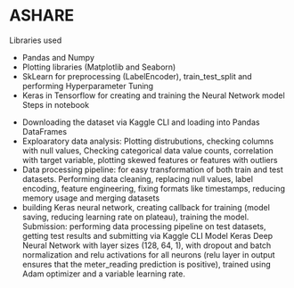 # ASHARE

Libraries used
* Pandas and Numpy
* Plotting libraries (Matplotlib and Seaborn)
* SkLearn for preprocessing (LabelEncoder), train_test_split and performing Hyperparameter Tuning
* Keras in Tensorflow for creating and training the Neural Network model
Steps in notebook
- Downloading the dataset via Kaggle CLI and loading into Pandas DataFrames
- Exploaratory data analysis: Plotting distrubutions, checking columns with null values, Checking categorical data value counts, correlation with target variable, plotting skewed features or features with outliers
- Data processing pipeline: for easy transformation of both train and test datasets. Performing data cleaning, replacing null values, label encoding, feature engineering, fixing formats like timestamps, reducing memory usage and merging datasets
-  building Keras neural network, creating callback for training (model saving, reducing learning rate on plateau), training the model.
Submission: performing data processing pipeline on test datasets, getting test results and submitting via Kaggle CLI
Model
Keras Deep Neural Network with layer sizes (128, 64, 1), with dropout and batch normalization and relu activations for all neurons (relu layer in output ensures that the meter_reading prediction is positive), trained using Adam optimizer and a variable learning rate.
